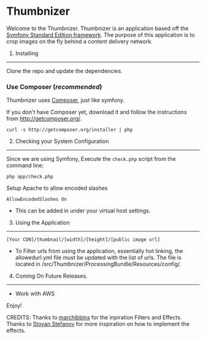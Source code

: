 Thumbnizer
========================

Welcome to the Thumbnizer. Thumbnizer is an application based off the [Symfony Standard Edition framework][1]. 
The purpose of this application is to crop images on the fly behind a content delivery network.

1) Installing 
----------------------------------

Clone the repo and update the dependencies.

### Use Composer (*recommended*)

Thumbnizer uses [Composer][2], just like symfony.

If you don't have Composer yet, download it and follow the instructions from http://getcomposer.org/.
  
    curl -s http://getcomposer.org/installer | php


2) Checking your System Configuration
-------------------------------------

Since we are using Symfony, Execute the `check.php` script from the command line:

    php app/check.php

Setup Apache to allow encoded slashes

    AllowEncodedSlashes On

  * This can be added in under your virtual host settings.

3) Using the Application
--------------------------------
    [Your CDN]/thumbnail/[width]/[height]/[public image url]
    
  * To Filter urls from using the application, essentially hot linking, the allowedurl.yml file must be updated with the list of urls. The file is located in /src/Thumbnizer/ProcessingBundle/Resources/config/.


4) Coming On Future Releases.
--------------------------------
- Work with AWS


Enjoy!

CREDITS:
Thanks to [marchibbins][3] for the inpiration Filters and Effects.
Thanks to [Stoyan Stefanov][4] for more inspiration on how to implement the effects.


[1]:  http://symfony.com/doc/2.4/quick_tour/the_big_picture.html
[2]:  http://getcomposer.org/
[3]:  https://github.com/marchibbins/GD-Filter-testing
[4]:  http://www.phpied.com/image-fun-with-php-part-2/


